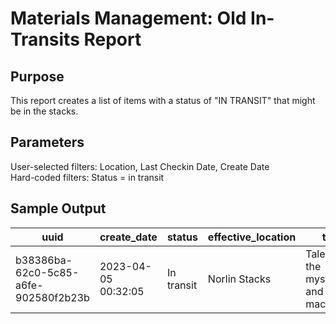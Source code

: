 # Materials Management: Old In-Transits Report 

## Purpose
This report creates a list of items with a status of "IN TRANSIT" that might be in the stacks. 

## Parameters
User-selected filters: Location, Last Checkin Date, Create Date\
Hard-coded filters: Status = in transit

## Sample Output
| uuid                                 | create_date         | status     | effective_location | title                                | instance_call_number | item_call_number  | last_checkin_date   |
|--------------------------------------|---------------------|------------|--------------------|--------------------------------------|----------------------|-------------------|---------------------|
| b38386ba-62c0-5c85-a6fe-902580f2b23b | 2023-04-05 00:32:05 | In transit | Norlin Stacks      | Tales of the mysterious and macabre. | PR6003.L3 A6 1967    | PR6003.L3 A6 1967 | 2023-04-25 07:56:22 |
